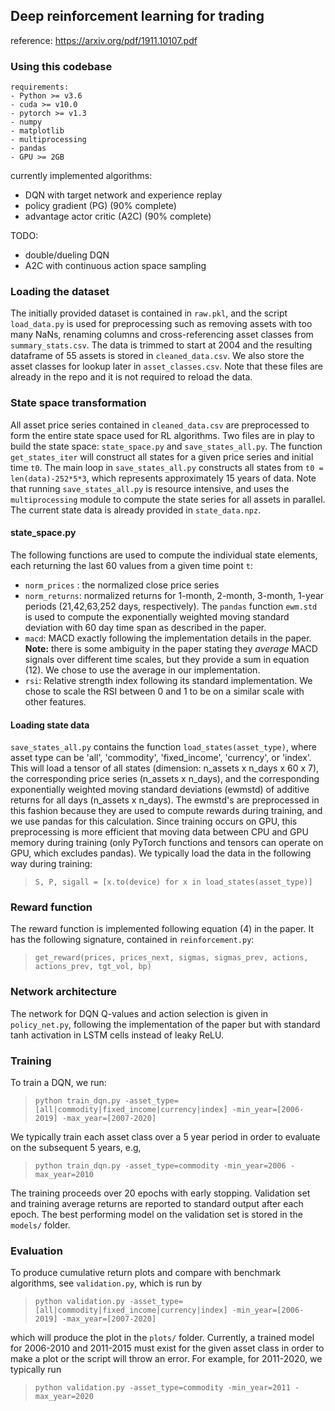 ## Deep reinforcement learning for trading

reference: https://arxiv.org/pdf/1911.10107.pdf

### Using this codebase

```
requirements:
- Python >= v3.6
- cuda >= v10.0
- pytorch >= v1.3
- numpy
- matplotlib
- multiprocessing
- pandas
- GPU >= 2GB
```

currently implemented algorithms: 
- DQN with target network and experience replay
- policy gradient (PG) (90% complete)
- advantage actor critic (A2C) (90% complete)

TODO:
- double/dueling DQN
- A2C with continuous action space sampling

### Loading the dataset
The initially provided dataset is contained in `raw.pkl`, and the script `load_data.py` is used for preprocessing such as removing assets with too many NaNs, renaming columns and cross-referencing asset classes from `summary_stats.csv`. The data is trimmed to start at 2004 and the resulting dataframe of 55 assets is stored in `cleaned_data.csv`. We also store the asset classes for lookup later in `asset_classes.csv`. Note that these files are already in the repo and it is not required to reload the data.

### State space transformation 
All asset price series contained in `cleaned_data.csv` are preprocessed to form the entire state space used for RL algorithms. Two files are in play to build the state space: `state_space.py` and `save_states_all.py`. The function `get_states_iter` will construct all states for a given price series and initial time `t0`. The main loop in `save_states_all.py` constructs all states from `t0 = len(data)-252*5*3`, which represents approximately 15 years of data. Note that running `save_states_all.py` is resource intensive, and uses the `multiprocessing` module to compute the state series for all assets in parallel. The current state data is already provided in `state_data.npz`.

#### state_space.py 
The following functions are used to compute the individual state elements, each returning the last 60 values from a given time point `t`:
- `norm_prices` : the normalized close price series
- `norm_returns`: normalized returns for 1-month, 2-month, 3-month, 1-year periods (21,42,63,252 days, respectively). The `pandas` function `ewm.std` is used to compute the exponentially weighted moving standard deviation with 60 day time span as described in the paper.
- `macd`: MACD exactly following the implementation details in the paper. **Note:** there is some ambiguity in the paper stating they *average* MACD signals over different time scales, but they provide a sum in equation (12). We chose to use the average in our implementation.
- `rsi`: Relative strength index following its standard implementation. We chose to scale the RSI between 0 and 1 to be on a similar scale with other features.

#### Loading state data
`save_states_all.py` contains the function `load_states(asset_type)`, where asset type can be 'all', 'commodity', 'fixed_income', 'currency', or 'index'. This will load a tensor of all states (dimension: n_assets x n_days x 60 x 7), the corresponding price series (n_assets x n_days), and the corresponding exponentially weighted moving standard deviations (ewmstd) of additive returns for all days (n_assets x n_days). The ewmstd's are preprocessed in this fashion because they are used to compute rewards during training, and we use pandas for this calculation. Since training occurs on GPU, this preprocessing is more efficient that moving data between CPU and GPU memory during training (only PyTorch functions and tensors can operate on GPU, which excludes pandas). We typically load the data in the following way during training:
> `S, P, sigall = [x.to(device) for x in load_states(asset_type)]`

### Reward function
The reward function is implemented following equation (4) in the paper. It has the following signature, contained in `reinforcement.py`:
> `get_reward(prices, prices_next, sigmas, sigmas_prev, actions, actions_prev, tgt_vol, bp)`

### Network architecture
The network for DQN Q-values and action selection is given in `policy_net.py`, following the implementation of the paper but with standard tanh activation in LSTM cells instead of leaky ReLU.

### Training
To train a DQN, we run:
> `python train_dqn.py -asset_type=[all|commodity|fixed_income|currency|index] -min_year=[2006-2019] -max_year=[2007-2020]`

We typically train each asset class over a 5 year period in order to evaluate on the subsequent 5 years, e.g,
> `python train_dqn.py -asset_type=commodity -min_year=2006 -max_year=2010`

The training proceeds over 20 epochs with early stopping. Validation set and training average returns are reported to standard output after each epoch. The best performing model on the validation set is stored in the `models/` folder. 

### Evaluation
To produce cumulative return plots and compare with benchmark algorithms, see `validation.py`, which is run by 
> `python validation.py -asset_type=[all|commodity|fixed_income|currency|index] -min_year=[2006-2019] -max_year=[2007-2020]`

which will produce the plot in the `plots/` folder. Currently, a trained model for 2006-2010 and 2011-2015 must exist for the given asset class in order to make a plot or the script will throw an error. For example, for 2011-2020, we typically run
> `python validation.py -asset_type=commodity -min_year=2011 -max_year=2020`


